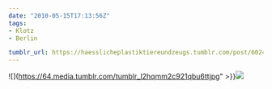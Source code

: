 ```yaml
---
date: "2010-05-15T17:13:56Z"
tags:
- Klotz
- Berlin

tumblr_url: https://haesslicheplastiktiereundzeugs.tumblr.com/post/602416713
---
```

![](https://64.media.tumblr.com/tumblr_l2hqmm2c921qbu6ttjpg" >}}![](https://64.media.tumblr.com/tumblr_l2hqn6mkTQ1qbu6tt.jpg)

